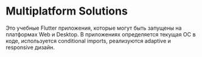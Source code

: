 # Multiplatform Solutions

Это учебные Flutter приложения, которые могут быть запущены на платформах Web и Desktop. 
В приложениях определяется текущая ОС в коде, используется conditional imports, реализуются adaptive и responsive дизайн.
